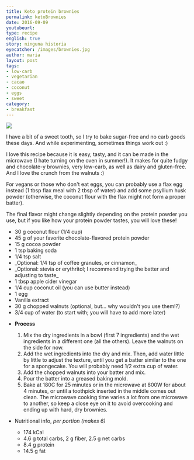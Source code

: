 ```yaml
---
title: Keto protein brownies
permalink: ketoBrownies
date: 2016-09-09
youtubeurl: 
type: recipe
english: true
story: ninguna historia
eyecatcher: /images/brownies.jpg
author: maria
layout: post
tags:
- low-carb
- vegetarian
- cacao
- coconut
- eggs
- sweet
category:
- breakfast
---
```


<img src="https://farm1.staticflickr.com/142/30866357173_014f31558d_o_d.jpg" />

I have a bit of a sweet tooth, so I try to bake sugar-free and no carb goods these days. And while experimenting, sometimes things work out :)

I love this recipe because it is easy, tasty, and it can be made in the microwave (I hate turning on the oven in summer!). It makes for quite fudgy and chocolate-y brownies, very low-carb, as well as dairy and gluten-free. And I love the crunch from the walnuts :) 

For vegans or those who don't eat eggs, you can probably use a flax egg instead (1 tbsp flax meal with 2 tbsp of water) and add some psyllium husk powder (otherwise, the coconut flour with the flax might not form a proper batter).

The final flavor might change slightly depending on the protein powder you use, but if you like how your protein powder tastes, you will love these!


<ul>
  <li>30 g coconut flour (1/4 cup)</li>
  <li>45 g of your favorite chocolate-flavored protein powder</li>
  <li>15 g cocoa powder</li>
  <li>1 tsp baking soda</li>
  <li>1/4 tsp salt</li>
  <li>_Optional: 1/4 tsp of coffee granules, or cinnamon_</li>
  <li>_Optional: stevia or erythritol; I recommend trying the batter and adjusting to taste_</li>
  <li>1 tbsp apple cider vinegar</li>
  <li>1/4 cup coconut oil (you can use butter instead)</li>
  <li>1 egg</li>
  <li>Vanilla extract</li>
  <li>30 g chopped walnuts (optional, but... why wouldn't you use them!?)</li>
  <li>3/4 cup of water (to start with; you will have to add more later)</li>
</ul>

* **Process**
  1. Mix the dry ingredients in a bowl (first 7 ingredients) and the wet ingredients in a different one (all the others). Leave the walnuts on the side for now.
  2. Add the wet ingredients into the dry and mix. Then, add water little by little to adjust the texture, until you get a batter similar to the one for a spongecake. You will probably need 1/2 extra cup of water.
  3. Add the chopped walnuts into your batter and mix.
  4. Pour the batter into a greased baking mold.
  5. Bake at 180C for 25 minutes or in the microwave at 800W for about 4 minutes, or until a toothpick inserted in the middle comes out clean. The microwave cooking time varies a lot from one microwave to another, so keep a close eye on it to avoid overcooking and ending up with hard, dry brownies.


* Nutritional info, _per portion (makes 6)_
  * 174 kCal
  * 4.6 g total carbs, 2 g fiber, 2.5 g net carbs
  * 8.4 g protein
  * 14.5 g fat
